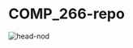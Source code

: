 # COMP_266-repo


![head-nod](https://github.com/Jessch10/COMP_266-repo/assets/169975542/42c57c2e-52b7-4774-a71c-faa0b1dc2c45)


